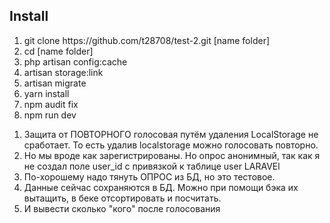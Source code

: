 <h2>Install</h2>

<ol>

<li>git clone https://github.com/t28708/test-2.git  [name folder]</li>

<li>cd [name folder]</li>
<li>php artisan config:cache</li>
<li>artisan storage:link</li>
<li>artisan migrate</li>
<li>yarn install</li>

<li>npm audit fix</li>
<li>npm run dev</li>

</ol>

 <ol>

 <li>Защита от ПОВТОРНОГО голосовая путём удаления LocalStorage не сработает. То есть удалив localstorage можно голосовать повторно.</li>
 <li>Но мы вроде как зарегистрированы. Но опрос анонимный, так как я не создал поле user_id с привязкой к таблице user LARAVEl</li>
 <li>По-хорошему надо тянуть ОПРОС из БД, но это тестовое.</li>
 <li>Данные сейчас сохраняются в БД. Можно при помощи бэка их вытащить, в беке отсортировать и посчитать.</li>
 <li>И вывести сколько "кого" после голосования</li>


</ol>

